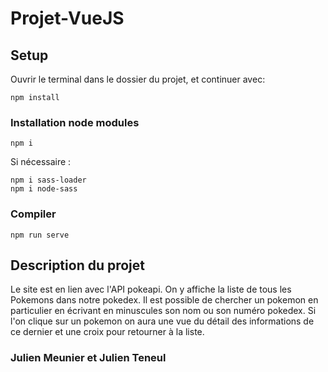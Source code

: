 # Projet-VueJS

## Setup

Ouvrir le terminal dans le dossier du projet, et continuer avec:

```
npm install
```

### Installation node modules

```
npm i
```
Si nécessaire :
```
npm i sass-loader
npm i node-sass
```

### Compiler
```
npm run serve
```

## Description du projet

Le site est en lien avec l'API pokeapi. On y affiche la liste de tous les Pokemons dans notre pokedex. Il est possible de chercher un pokemon en particulier en écrivant en minuscules son nom ou son numéro pokedex. Si l'on clique sur un pokemon on aura une vue du détail des informations de ce dernier et une croix pour retourner à la liste.


### Julien Meunier et Julien Teneul
